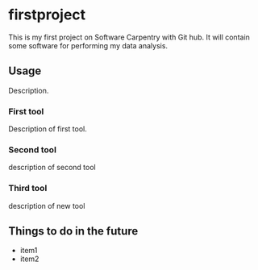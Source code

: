 # firstproject
This is my first project on Software Carpentry with Git hub.
It will contain some software for performing my data analysis.

## Usage
Description.

### First tool
Description of first tool.

### Second tool
description of second tool

### Third tool
description of new tool

## Things to do in the future
- item1
- item2

